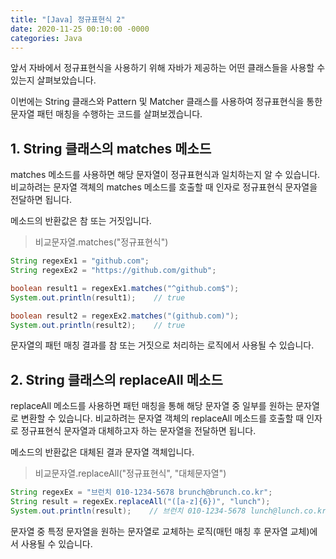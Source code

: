 ```yaml
---
title: "[Java] 정규표현식 2"
date: 2020-11-25 00:10:00 -0000
categories: Java
---
```


앞서 자바에서 정규표현식을 사용하기 위해 자바가 제공하는 어떤 클래스들을 사용할 수 있는지 살펴보았습니다.

이번에는 String 클래스와 Pattern 및 Matcher 클래스를 사용하여 정규표현식을 통한 문자열 패턴 매칭을 수행하는 코드를 살펴보겠습니다.

## 1. String 클래스의 matches 메소드

matches 메소드를 사용하면 해당 문자열이 정규표현식과 일치하는지 알 수 있습니다. 비교하려는 문자열 객체의 matches 메소드를 호출할 때 인자로 정규표현식 문자열을 전달하면 됩니다.

메소드의 반환값은 참 또는 거짓입니다.

> 비교문자열.matches("정규표현식")  

```java
String regexEx1 = "github.com";
String regexEx2 = "https://github.com/github";

boolean result1 = regexEx1.matches("^github.com$");
System.out.println(result1);    // true

boolean result2 = regexEx2.matches("(github.com)");
System.out.println(result2);    // true
```

문자열의 패턴 매칭 결과를 참 또는 거짓으로 처리하는 로직에서 사용될 수 있습니다.

## 2. String 클래스의 replaceAll 메소드

replaceAll 메소드를 사용하면 패턴 매칭을 통해 해당 문자열 중 일부를 원하는 문자열로 변환할 수 있습니다. 비교하려는 문자열 객체의 replaceAll 메소드를 호출할 때 인자로 정규표현식 문자열과 대체하고자 하는 문자열을 전달하면 됩니다.

메소드의 반환값은 대체된 결과 문자열 객체입니다.

> 비교문자열.replaceAll("정규표현식", "대체문자열")  

```java
String regexEx = "브런치 010-1234-5678 brunch@brunch.co.kr";
String result = regexEx.replaceAll("([a-z]{6})", "lunch");
System.out.println(result);    // 브런치 010-1234-5678 lunch@lunch.co.kr
```

문자열 중 특정 문자열을 원하는 문자열로 교체하는 로직(매턴 매칭 후 문자열 교체)에서 사용될 수 있습니다.
